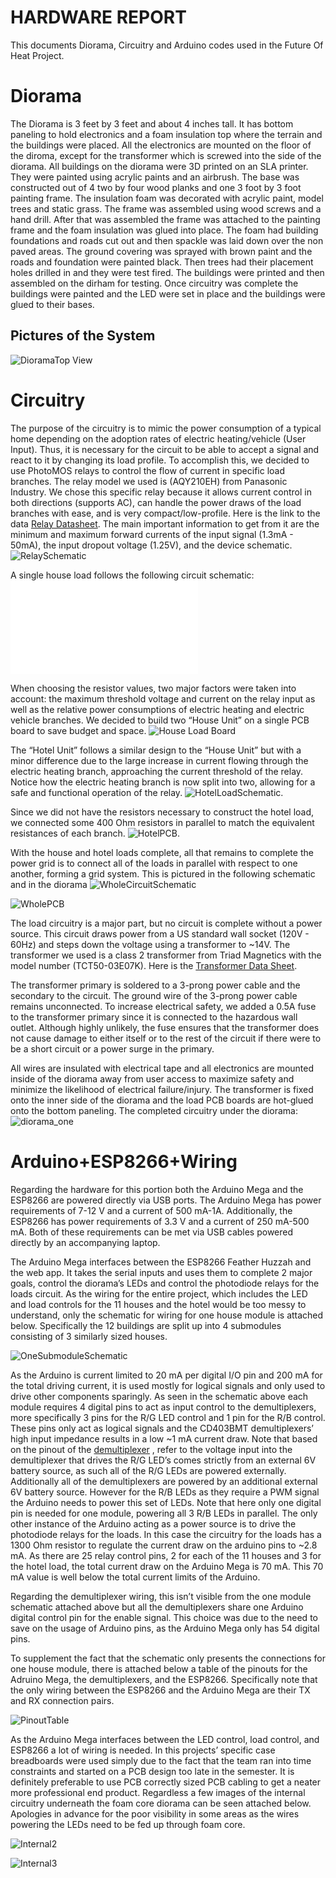 # HARDWARE REPORT

This documents Diorama, Circuitry and Arduino codes used in the Future Of Heat Project.

# Diorama

The Diorama is 3 feet by 3 feet and about 4 inches tall. It has bottom paneling to hold electronics and a foam insulation top where the terrain and the buildings were placed. All the electronics are mounted on the floor of the diroma, except for the transformer
which is screwed into the side of the diorama. All buildings on the diorama were 3D printed on an SLA printer. They were painted using acrylic paints and an airbrush. The base was constructed out of 4 two by four wood planks and one 3 foot by 3 foot painting frame.
The insulation foam was decorated with acrylic paint, model trees and static grass. The frame was assembled using wood screws and a hand drill. After that was assembled the frame was attached to the painting frame and the foam insulation was glued into place.
The foam had building foundations and roads cut out and then spackle was laid down over the non paved areas. The ground covering was sprayed with brown paint and the roads and foundation were painted black. Then trees had their placement holes drilled in and they were test fired.
The buildings were printed and then assembled on the dirham for testing. Once circuitry was complete the buildings were painted and the LED were set in place and the buildings were glued to their bases.

## Pictures of the System
![DioramaTop View](/images/DioramaTopView.png)





# Circuitry

The purpose of the circuitry is to mimic the power consumption of a typical home depending on the adoption rates of electric heating/vehicle (User Input). Thus, it is necessary for the circuit to be
able to accept a signal and react to it by changing its load profile. To accomplish this, we decided to use PhotoMOS relays to control the flow of current in specific load branches. The relay model we
used is (AQY210EH) from Panasonic Industry. We chose this specific relay because it allows current control in both directions (supports AC), can handle the power draws of the load branches with ease, and
is very compact/low-profile. Here is the link to the data [Relay Datasheet](/Resources/relay_datasheet.pdf). The main important information to get from it are the minimum and maximum forward currents of the input signal (1.3mA - 50mA),
the input dropout voltage (1.25V), and the device schematic. ![RelaySchematic](/images/RelaySchematic.jpg)


A single house load follows the following circuit schematic: ![HouseLoadSchematic](/images/HouseLoadSchematic.pdf)



When choosing the resistor values, two major factors were taken into account: the maximum threshold voltage and current on
the relay input as well as the relative power consumptions of electric heating and electric vehicle branches.
We decided to build two “House Unit” on a single PCB board to save budget and space. ![House Load Board](/images/HouseLoadBoard.jpg)



The “Hotel Unit” follows a similar design to the “House Unit” but with a minor difference due to the large increase in current flowing
through the electric heating branch, approaching the current threshold of the relay. Notice how the electric heating branch is now split into two,
allowing for a safe and functional operation of the relay. ![HotelLoadSchematic](/images/HotelLoadSchematic.JPG).



Since we did not have the resistors necessary to construct the hotel load, we connected some 400 Ohm resistors in parallel to match the equivalent resistances of each branch. ![HotelPCB](/images/HotelPCB.jpg).



With the house and hotel loads complete, all that remains to complete the power grid is to connect all of the loads in parallel with respect to one another, forming a grid system.
This is pictured in the following schematic and in the diorama ![WholeCircuitSchematic](/images/WholeCircuitSchematic.JPG)


![WholePCB](/images/WholePCB.jpg)



The load circuitry is a major part, but no circuit is complete without a power source. This circuit draws power from a US standard wall socket (120V - 60Hz) and steps down the voltage using a transformer to ~14V.
The transformer we used is a class 2 transformer from Triad Magnetics with the model number (TCT50-03E07K). Here is the [Transformer Data Sheet](/Resources/TransformerDataSheet.pdf).

The transformer primary is soldered to a 3-prong power cable and the secondary to the circuit. The ground wire of the 3-prong power cable remains unconnected. To increase electrical safety, we added a 0.5A fuse
to the transformer primary since it is connected to the hazardous wall outlet. Although  highly unlikely, the fuse ensures that the transformer does not cause damage to either itself or to the rest of the circuit
if there were to be a short circuit or a power surge in the primary.


All wires are insulated with electrical tape and all electronics are mounted inside of the diorama away from user access to maximize safety and minimize the likelihood of electrical failure/injury. The transformer
is fixed onto the inner side of the diorama and the load PCB boards are hot-glued onto the bottom paneling. The completed circuitry under the diorama: ![diorama_one](/images/diorama_one.jpeg)




# Arduino+ESP8266+Wiring

Regarding the hardware for this portion both the Arduino Mega and the ESP8266 are powered directly via USB ports. The Arduino Mega has power requirements of 7-12 V and a current of 500 mA-1A. Additionally, the ESP8266 has power requirements of 3.3 V and a current of 250 mA-500 mA. Both of these requirements can be met via USB cables powered directly by an accompanying laptop.

The Arduino Mega interfaces between the ESP8266 Feather Huzzah and the web app. It takes the serial inputs and uses them to complete 2 major goals, control the diorama’s LEDs and control the photodiode relays for the loads circuit. As the wiring for the entire project, which includes the LED and load controls for the 11 houses and the hotel would be too messy to understand, only the schematic for wiring for one house module is attached below. Specifically the 12 buildings are split up into 4 submodules consisting of 3 similarly sized houses.


![OneSubmoduleSchematic](/images/ArduinoPinout.JPG)


As the Arduino is current limited to 20 mA per digital I/O pin and 200 mA for the total driving current, it is used mostly for logical signals and only used to drive other components sparingly. As seen in the schematic above each module requires 4 digital pins to act as input control to the demultiplexers, more specifically 3 pins for the R/G LED control and 1 pin for the R/B control. These pins only act as logical signals and the CD403BMT demultiplexers’ high input impedance results in a low ~1 mA current draw. Note that based on the pinout of the [demultiplexer](/Resources/Demultiplexer_CD403BMT_Datasheet.pdf) ,
refer to the voltage input into the demultiplexer that drives the R/G LED’s comes strictly from an external 6V battery source, as such all of the R/G LEDs are powered externally. Additionally all of the demultiplexers are powered by an additional external 6V battery source. However for the R/B LEDs as they require a PWM signal the Arduino needs to power this set of LEDs. Note that here only one digital pin is needed for one module, powering all 3 R/B LEDs in parallel. The only other instance of the Arduino acting as a power source is to drive the photodiode relays for the loads. In this case the circuitry for the loads has a 1300 Ohm resistor to regulate the current draw on the arduino pins to ~2.8 mA. As there are 25 relay control pins, 2 for each of the 11 houses and 3 for the hotel load, the total current draw on the Arduino Mega is 70 mA. This 70 mA value is well below the total current limits of the Arduino. 


Regarding the demultiplexer wiring, this isn’t visible from the one module schematic attached above but all the demultiplexers share one Arduino digital control pin for the enable signal. This choice was due to the need to save on the usage of Arduino pins, as the Arduino Mega only has 54 digital pins.  

To supplement the fact that the schematic only presents the connections for one house module, there is attached below a table of the pinouts for the Adruino Mega, the demultiplexers, and the ESP8266. Specifically note that the only wiring between the ESP8266 and the Arduino Mega are their TX and RX connection pairs.


![PinoutTable](/images/ArduinoPinoutTable.JPG) 


As the Arduino Mega interfaces between the LED control, load control, and ESP8266 a lot of wiring is needed. In this projects’ specific case breadboards were used simply due to the fact that the team ran into time constraints and started on a PCB design too late in the semester. It is definitely preferable to use PCB correctly sized PCB cabling to get a neater more professional end product. Regardless a few images of the internal circuitry underneath the foam core diorama can be seen attached below. Apologies in advance for the poor visibility in some areas as the wires powering the LEDs need to be fed up through foam core.  


![Internal2](/images/diorama_two.jpeg) 


![Internal3](/images/diorama_three.jpeg)
